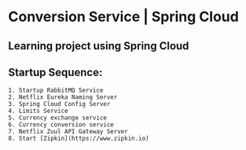 # Conversion Service | Spring Cloud

## Learning project using Spring Cloud

## Startup Sequence:
    1. Startup RabbitMQ Service
    2. Netflix Eureka Naming Server
    3. Spring Cloud Config Server
    4. Limits Service
    5. Currency exchange service
    6. Currency conversion service
    7. Netflix Zuul API Gateway Server
    8. Start [Zipkin](https://www.zipkin.io)

